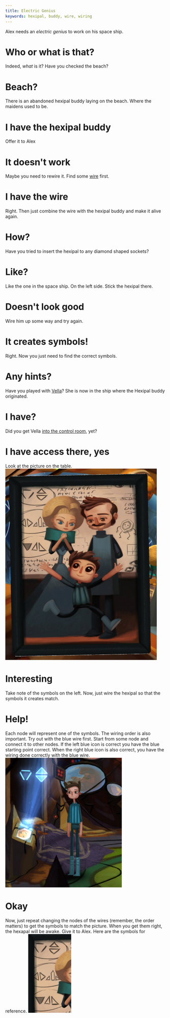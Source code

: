 ```yaml
---
title: Electric Genius
keywords: hexipal, buddy, wire, wiring
---
```


Alex needs an _electric genius_ to work on his space ship.

# Who or what is that?
Indeed, _what_ is it? Have you checked the beach?

# Beach?
There is an abandoned hexipal buddy laying on the beach. Where the maidens used to be.

# I have the hexipal buddy
Offer it to Alex

# It doesn't work
Maybe you need to rewire it. Find some [wire](070-wire.md) first.

# I have the wire
Right. Then just combine the wire with the hexipal buddy and make it alive again.

# How?
Have you tried to insert the hexipal to any diamond shaped sockets?

# Like?
Like the one in the space ship. On the left side. Stick the hexipal there.

# Doesn't look good
Wire him up some way and try again.

# It creates symbols!
Right. Now you just need to find the correct symbols.

# Any hints?
Have you played with [Vella](/01-vella/04-bossanostra/index.md)? She is now in the ship where the Hexipal buddy originated.

# I have?
Did you get Vella  [into the control room](/01-vella/04-bossanostra/03-control-room/index.md), yet?

# I have access there, yes
Look at the picture on the table.
![Shay's picture](shay_symbols.png)

# Interesting
Take note of the symbols on the left.
Now, just wire the hexipal so that the symbols it creates match.

# Help!
Each node will represent one of the symbols. The wiring order is also important. Try out with the blue wire first. Start from some node and connect it to other nodes. If the left blue icon is correct you have the blue starting point correct. When the right blue icon is also correct, you have the wiring done correctly with the blue wire.
![Blue wiring](bluewiring.png)

# Okay
Now, just repeat changing the nodes of the wires (remember, the order matters) to get the symbols to match the picture. When you get them right, the hexapal will be awake. Give it to Alex. Here are the symbols for reference.
![Symbols](symbols_zoomed.png)
